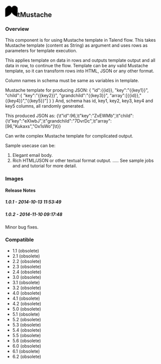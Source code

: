 ## <img src='./logo.jpg' width='40' height='40'>tMustache

### Overview
This component is for using Mustache template in Talend flow. This takes Mustache template (content as String) as argument  and uses rows as parameters for template execution.

This applies template on data in rows and outputs template output and all data in row, to continue the flow. Template can be any valid Mustache template, so it can transform rows into HTML, JSON or any other format.

Column names in schema must be same as variables in template.

Mustache template for producing JSON:
{
"id":{{id}},
"key":"{{key1}}",
"child":{
"key":"{{key2}}",
"grandchild":"{{key3}}",
"array":[{{id}},"{{key4}}","{{key5}}"]
}
}
And, schema has id, key1, key2, key3, key4 and key5 columns, all randomly generated.

This produced JSON as:
{\t"id":96,\t"key":"ZvEWMb",\t"child":{\t"key":"eXIwbJ",\t"grandchild":"7DvrDc",\t"array":[96,"Kukaxs","Ox1sWo"]\t}}

Can write complex Mustache template for complicated output.

Sample usecase can be:
1. Elegant email body.
2. Rich HTML/JSON or other textual format output.
.....
See sample jobs and and tutorial for more detail.
### Images




#### Release Notes

##### 1.0.1 - 2014-10-13 11:53:49
 
##### 1.0.2 - 2014-11-10 09:17:48
Minor bug fixes.
### Compatible
 -  1.1 (obsolete)
 -   2.1 (obsolete)
 -   2.2 (obsolete)
 -   2.3 (obsolete)
 -   2.4 (obsolete)
 -   3.0 (obsolete)
 -   3.1 (obsolete)
 -   3.2 (obsolete)
 -   4.0 (obsolete)
 -   4.1 (obsolete)
 -   4.2 (obsolete)
 -   5.0 (obsolete)
 -   5.1 (obsolete)
 -   5.2 (obsolete)
 -   5.3 (obsolete)
 -   5.4 (obsolete)
 -   5.5 (obsolete)
 -   5.6 (obsolete)
 -   6.0 (obsolete)
 -   6.1 (obsolete)
 -   6.2 (obsolete)